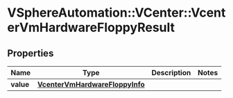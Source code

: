 # VSphereAutomation::VCenter::VcenterVmHardwareFloppyResult

## Properties
Name | Type | Description | Notes
------------ | ------------- | ------------- | -------------
**value** | [**VcenterVmHardwareFloppyInfo**](VcenterVmHardwareFloppyInfo.md) |  | 


